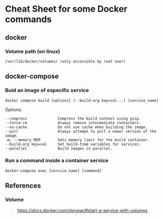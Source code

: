 # Cheat Sheet for some Docker commands

## docker

### Volume path (on linux)

    /var/lib/docker/volumes/ (only accessible by root user)

## docker-compose

### Buid an image of especific service

    docker compose build [options] [--build-arg key=val...] [service_name]

Options:  

    --compress              Compress the build context using gzip.  
    --force-rm              Always remove intermediate containers.  
    --no-cache              Do not use cache when building the image.  
    --pull                  Always attempt to pull a newer version of the image.  
    -m, --memory MEM        Sets memory limit for the build container.  
    --build-arg key=val     Set build-time variables for services.  
    --parallel              Build images in parallel.  

### Run a command inside a container service

    docker-compose exec [service_name] [command]

## References

### Volume

> https://docs.docker.com/storage/#start-a-service-with-volumes


